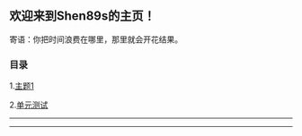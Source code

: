 ## 欢迎来到Shen89s的主页！

寄语：你把时间浪费在哪里，那里就会开花结果。 

### 目录

1.[主题1](./主题1.md)

2.[单元测试](./UnitTesting.md)

* * *

* * *
